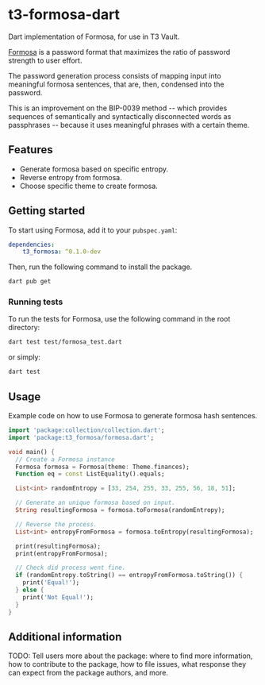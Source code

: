 # t3-formosa-dart

Dart implementation of Formosa, for use in T3 Vault.

[Formosa](https://github.com/Yuri-SVB/formosa) is a password format that maximizes the ratio of password strength to user effort.

The password generation process consists of mapping input into meaningful formosa sentences, that are, then, condensed into the password.

This is an improvement on the BIP-0039 method -- which provides sequences of semantically and syntactically disconnected words as passphrases -- because it uses meaningful phrases with a certain theme.

## Features

-   Generate formosa based on specific entropy.
-   Reverse entropy from formosa.
-   Choose specific theme to create formosa.

## Getting started

To start using Formosa, add it to your `pubspec.yaml`:

```yaml
dependencies:
    t3_formosa: ^0.1.0-dev
```

Then, run the following command to install the package.

```bash
dart pub get
```

### Running tests

To run the tests for Formosa, use the following command in the root directory:

```bash
dart test test/formosa_test.dart
```

or simply:

```bash
dart test
```

## Usage

Example code on how to use Formosa to generate formosa hash sentences.

```dart
import 'package:collection/collection.dart';
import 'package:t3_formosa/formosa.dart';

void main() {
  // Create a Formosa instance
  Formosa formosa = Formosa(theme: Theme.finances);
  Function eq = const ListEquality().equals;

  List<int> randomEntropy = [33, 254, 255, 33, 255, 56, 18, 51];

  // Generate an unique formosa based on input.
  String resultingFormosa = formosa.toFormosa(randomEntropy);

  // Reverse the process.
  List<int> entropyFromFormosa = formosa.toEntropy(resultingFormosa);

  print(resultingFormosa);
  print(entropyFromFormosa);

  // Check did process went fine.
  if (randomEntropy.toString() == entropyFromFormosa.toString()) {
    print('Equal!');
  } else {
    print('Not Equal!');
  }
}
```

## Additional information

TODO: Tell users more about the package: where to find more information, how to
contribute to the package, how to file issues, what response they can expect
from the package authors, and more.

